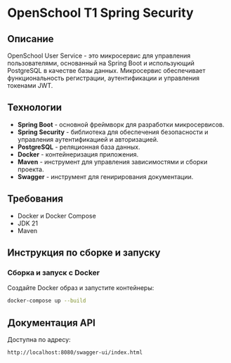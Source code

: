 # OpenSchool T1 Spring Security

## Описание

OpenSchool User Service - это микросервис для управления пользователями, основанный на Spring Boot и использующий PostgreSQL в качестве базы данных. Микросервис обеспечивает функциональность регистрации, аутентификации и управления токенами JWT.

## Технологии

- **Spring Boot** - основной фреймворк для разработки микросервисов.
- **Spring Security** - библиотека для обеспечения безопасности и управления аутентификацией и авторизацией.
- **PostgreSQL** - реляционная база данных.
- **Docker** - контейнеризация приложения.
- **Maven** - инструмент для управления зависимостями и сборки проекта.
- **Swagger** - инструмент для генирирования документации.

## Требования

- Docker и Docker Compose
- JDK 21
- Maven

## Инструкция по сборке и запуску

### Сборка и запуск с Docker

Создайте Docker образ и запустите контейнеры:
```sh
docker-compose up --build
```

## Документация API
Доступна по адресу:
```
http://localhost:8080/swagger-ui/index.html
```
